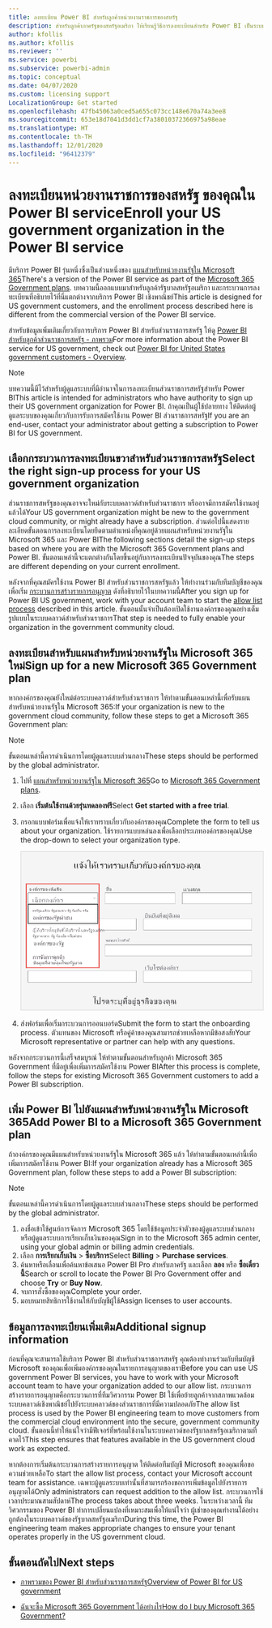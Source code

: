 ```yaml
---
title: ลงทะเบียน Power BI สำหรับลูกค้าหน่วยงานราชการของสหรัฐ
description: สำหรับลูกค้าภาครัฐของสหรัฐอเมริกา ให้เรียนรู้วิธีการลงทะเบียนสำหรับ Power BI เป็นระบบคลาวด์สำหรับส่วนราชการ
author: kfollis
ms.author: kfollis
ms.reviewer: ''
ms.service: powerbi
ms.subservice: powerbi-admin
ms.topic: conceptual
ms.date: 04/07/2020
ms.custom: licensing support
LocalizationGroup: Get started
ms.openlocfilehash: 47fb45063a0ced5a655c073cc148e670a74a3ee8
ms.sourcegitcommit: 653e18d7041d3dd1cf7a38010372366975a98eae
ms.translationtype: HT
ms.contentlocale: th-TH
ms.lasthandoff: 12/01/2020
ms.locfileid: "96412379"
---
```

# <a name="enroll-your-us-government-organization-in-the-power-bi-service"></a><span data-ttu-id="cc447-103">ลงทะเบียนหน่วยงานราชการของสหรัฐ ของคุณใน Power BI service</span><span class="sxs-lookup"><span data-stu-id="cc447-103">Enroll your US government organization in the Power BI service</span></span>

<span data-ttu-id="cc447-104">มีบริการ Power BI รุ่นหนึ่งซึ่งเป็นส่วนหนึ่งของ [แผนสำหรับหน่วยงานรัฐใน Microsoft 365](https://www.microsoft.com/microsoft-365/government/compare-office-365-government-plans?rtc=1)</span><span class="sxs-lookup"><span data-stu-id="cc447-104">There's a version of the Power BI service as part of the [Microsoft 365 Government plans](https://www.microsoft.com/microsoft-365/government/compare-office-365-government-plans?rtc=1).</span></span> <span data-ttu-id="cc447-105">บทความนี้ออกแบบมาสำหรับลูกค้ารัฐบาลสหรัฐอเมริกา และกระบวนการลงทะเบียนที่อธิบายไว้ที่นี่แตกต่างจากบริการ Power BI เชิงพาณิชย์</span><span class="sxs-lookup"><span data-stu-id="cc447-105">This article is designed for US government customers, and the enrollment process described here is different from the commercial version of the Power BI service.</span></span>

<span data-ttu-id="cc447-106">สำหรับข้อมูลเพิ่มเติมเกี่ยวกับการบริการ Power BI สำหรับส่วนราชการสหรัฐ ให้ดู [Power BI สำหรับลูกค้าส่วนราชการสหรัฐ - ภาพรวม](service-govus-overview.md)</span><span class="sxs-lookup"><span data-stu-id="cc447-106">For more information about the Power BI service for US government, check out [Power BI for United States government customers - Overview](service-govus-overview.md).</span></span>

> [!NOTE]
> <span data-ttu-id="cc447-107">บทความนี้มีไว้สำหรับผู้ดูแลระบบที่มีอำนาจในการลงทะเบียนส่วนราชการสหรัฐสำหรับ Power BI</span><span class="sxs-lookup"><span data-stu-id="cc447-107">This article is intended for administrators who have authority to sign up their US government organization for Power BI.</span></span> <span data-ttu-id="cc447-108">ถ้าคุณเป็นผู้ใช้ปลายทาง ให้ติดต่อผู้ดูแลระบบของคุณเกี่ยวกับการรับการสมัครใช้งาน Power BI ส่วนราชการสหรัฐ</span><span class="sxs-lookup"><span data-stu-id="cc447-108">If you are an end-user, contact your administrator about getting a subscription to Power BI for US government.</span></span>
> 
> 

## <a name="select-the-right-sign-up-process-for-your-us-government-organization"></a><span data-ttu-id="cc447-109">เลือกกระบวนการลงทะเบียนขวาสำหรับส่วนราชการสหรัฐ</span><span class="sxs-lookup"><span data-stu-id="cc447-109">Select the right sign-up process for your US government organization</span></span>

<span data-ttu-id="cc447-110">ส่วนราชการสหรัฐของคุณอาจจะใหม่กับระบบคลาวด์สำหรับส่วนราชการ หรืออาจมีการสมัครใช้งานอยู่แล้วได้</span><span class="sxs-lookup"><span data-stu-id="cc447-110">Your US government organization might be new to the government cloud community, or might already have a subscription.</span></span> <span data-ttu-id="cc447-111">ส่วนต่อไปนี้แสดงรายละเอียดขั้นตอนการลงทะเบียนโดยยึดตามตำแหน่งที่คุณอยู่ด้วยแผนสำหรับหน่วยงานรัฐใน  Microsoft 365 และ Power BI</span><span class="sxs-lookup"><span data-stu-id="cc447-111">The following sections detail the sign-up steps based on where you are with the Microsoft 365 Government plans and Power BI.</span></span> <span data-ttu-id="cc447-112">ขั้นตอนเหล่านี้จะแตกต่างกันโดยขึ้นอยู่กับการลงทะเบียนปัจจุบันของคุณ</span><span class="sxs-lookup"><span data-stu-id="cc447-112">The steps are different depending on your current enrollment.</span></span>

<span data-ttu-id="cc447-113">หลังจากที่คุณสมัครใช้งาน Power BI สำหรับส่วนราชการสหรัฐแล้ว ให้ทำงานร่วมกับทีมบัญชีของคุณเพื่อเริ่ม [กระบวนการสร้างรายการอนุญาต](#additional-signup-information) ดังที่อธิบายไว้ในบทความนี้</span><span class="sxs-lookup"><span data-stu-id="cc447-113">After you sign up for Power BI US government, work with your account team to start the [allow list process](#additional-signup-information) described in this article.</span></span> <span data-ttu-id="cc447-114">ขั้นตอนนั้นจำเป็นต้องเปิดใช้งานองค์กรของคุณอย่างเต็มรูปแบบในระบบคลาวด์สำหรับส่วนราชการ</span><span class="sxs-lookup"><span data-stu-id="cc447-114">That step is needed to fully enable your organization in the government community cloud.</span></span>

## <a name="sign-up-for-a-new-microsoft-365-government-plan"></a><span data-ttu-id="cc447-115">ลงทะเบียนสำหรับแผนสำหรับหน่วยงานรัฐใน Microsoft 365 ใหม่</span><span class="sxs-lookup"><span data-stu-id="cc447-115">Sign up for a new Microsoft 365 Government plan</span></span>

<span data-ttu-id="cc447-116">หากองค์กรของคุณยังใหม่ต่อระบบคลาวด์สำหรับส่วนราชการ ให้ทำตามขั้นตอนเหล่านี้เพื่อรับแผนสำหรับหน่วยงานรัฐใน Microsoft 365:</span><span class="sxs-lookup"><span data-stu-id="cc447-116">If your organization is new to the government cloud community, follow these steps to get a Microsoft 365 Government plan:</span></span>

> [!NOTE]
> <span data-ttu-id="cc447-117">ขั้นตอนเหล่านี้ควรดำเนินการโดยผู้ดูแลระบบส่วนกลาง</span><span class="sxs-lookup"><span data-stu-id="cc447-117">These steps should be performed by the global administrator.</span></span>
>

1. <span data-ttu-id="cc447-118">ไปที่ [แผนสำหรับหน่วยงานรัฐใน Microsoft 365](https://products.office.com/government/office-365-web-services-for-government)</span><span class="sxs-lookup"><span data-stu-id="cc447-118">Go to [Microsoft 365 Government plans](https://products.office.com/government/office-365-web-services-for-government).</span></span>
2. <span data-ttu-id="cc447-119">เลือก **เริ่มต้นใช้งานด้วยรุ่นทดลองฟรี**</span><span class="sxs-lookup"><span data-stu-id="cc447-119">Select **Get started with a free trial**.</span></span>
3. <span data-ttu-id="cc447-120">กรอกแบบฟอร์มเพื่อแจ้งให้เราทราบเกี่ยวกับองค์กรของคุณ</span><span class="sxs-lookup"><span data-stu-id="cc447-120">Complete the form to tell us about your organization.</span></span> <span data-ttu-id="cc447-121">ใช้รายการแบบหล่นลงเพื่อเลือกประเภทองค์กรของคุณ</span><span class="sxs-lookup"><span data-stu-id="cc447-121">Use the drop-down to select your organization type.</span></span>

   ![เลือกชนิดองค์กรในการลงทะเบียนทดลองใช้](media/service-govus-signup/gcc-trial-signup.png)

4. <span data-ttu-id="cc447-123">ส่งฟอร์มเพื่อเริ่มกระบวนการออนบอร์ด</span><span class="sxs-lookup"><span data-stu-id="cc447-123">Submit the form to start the onboarding process.</span></span> <span data-ttu-id="cc447-124">ตัวแทนของ Microsoft หรือคู่ค้าของคุณสามารถช่วยเหลือหากมีข้อสงสัย</span><span class="sxs-lookup"><span data-stu-id="cc447-124">Your Microsoft representative or partner can help with any questions.</span></span>

<span data-ttu-id="cc447-125">หลังจากกระบวนการนี้เสร็จสมบูรณ์ ให้ทำตามขั้นตอนสำหรับลูกค้า Microsoft 365 Government ที่มีอยู่เพื่อเพิ่มการสมัครใช้งาน Power BI</span><span class="sxs-lookup"><span data-stu-id="cc447-125">After this process is complete, follow the steps for existing Microsoft 365 Government customers to add a Power BI subscription.</span></span>

## <a name="add-power-bi-to-a-microsoft-365-government-plan"></a><span data-ttu-id="cc447-126">เพิ่ม Power BI ไปยังแผนสำหรับหน่วยงานรัฐใน Microsoft 365</span><span class="sxs-lookup"><span data-stu-id="cc447-126">Add Power BI to a Microsoft 365 Government plan</span></span>

<span data-ttu-id="cc447-127">ถ้าองค์กรของคุณมีแผนสำหรับหน่วยงานรัฐใน Microsoft 365 แล้ว ให้ทำตามขั้นตอนเหล่านี้เพื่อเพิ่มการสมัครใช้งาน Power BI:</span><span class="sxs-lookup"><span data-stu-id="cc447-127">If your organization already has a Microsoft 365 Government plan, follow these steps to add a Power BI subscription:</span></span>

> [!NOTE]
> <span data-ttu-id="cc447-128">ขั้นตอนเหล่านี้ควรดำเนินการโดยผู้ดูแลระบบส่วนกลาง</span><span class="sxs-lookup"><span data-stu-id="cc447-128">These steps should be performed by the global administrator.</span></span>
> 
> 

1. <span data-ttu-id="cc447-129">ลงชื่อเข้าใช้ศูนย์การจัดการ Microsoft 365 โดยใช้ข้อมูลประจำตัวของผู้ดูแลระบบส่วนกลางหรือผู้ดูแลระบบการเรียกเก็บเงินของคุณ</span><span class="sxs-lookup"><span data-stu-id="cc447-129">Sign in to the Microsoft 365 admin center, using your global admin or billing admin credentials.</span></span>
2. <span data-ttu-id="cc447-130">เลือก **การเรียกเก็บเงิน** > **ซื้อบริการ**</span><span class="sxs-lookup"><span data-stu-id="cc447-130">Select **Billing** > **Purchase services**.</span></span>
4. <span data-ttu-id="cc447-131">ค้นหาหรือเลื่อนเพื่อค้นหาข้อเสนอ Power BI Pro สำหรับภาครัฐ และเลือก **ลอง** หรือ **ซื้อเดี๋ยวนี้**</span><span class="sxs-lookup"><span data-stu-id="cc447-131">Search or scroll to locate the Power BI Pro Government offer and choose **Try** or **Buy Now**.</span></span>
5. <span data-ttu-id="cc447-132">จบการสั่งซื้อของคุณ</span><span class="sxs-lookup"><span data-stu-id="cc447-132">Complete your order.</span></span>
6. <span data-ttu-id="cc447-133">มอบหมายสิทธิการใช้งานให้กับบัญชีผู้ใช้</span><span class="sxs-lookup"><span data-stu-id="cc447-133">Assign licenses to user accounts.</span></span>

## <a name="additional-signup-information"></a><span data-ttu-id="cc447-134">ข้อมูลการลงทะเบียนเพิ่มเติม</span><span class="sxs-lookup"><span data-stu-id="cc447-134">Additional signup information</span></span>

<span data-ttu-id="cc447-135">ก่อนที่คุณจะสามารถใช้บริการ Power BI สำหรับส่วนราชการสหรัฐ คุณต้องทำงานร่วมกับทีมบัญชี Microsoft ของคุณเพื่อเพิ่มองค์กรของคุณในรายการอนุญาตของเรา</span><span class="sxs-lookup"><span data-stu-id="cc447-135">Before you can use US government Power BI services, you have to work with your Microsoft account team to have your organization added to our allow list.</span></span> <span data-ttu-id="cc447-136">กระบวนการสร้างรายการอนุญาตคือกระบวนการที่ทีมวิศวกรรม Power BI ใช้เพื่อย้ายลูกค้าจากสภาพแวดล้อมระบบคลาวด์เชิงพาณิชย์ไปยังระบบคลาวด์ของส่วนราชการที่มีความปลอดภัย</span><span class="sxs-lookup"><span data-stu-id="cc447-136">The allow list process is used by the Power BI engineering team  to move customers from the commercial cloud environment into the secure, government community cloud.</span></span> <span data-ttu-id="cc447-137">ขั้นตอนนี้ทำให้แน่ใจว่ามีฟีเจอร์ที่พร้อมใช้งานในระบบคลาวด์ของรัฐบาลสหรัฐอเมริกาตามที่คาดไว้</span><span class="sxs-lookup"><span data-stu-id="cc447-137">This step ensures that features available in the US government cloud work as expected.</span></span> 

<span data-ttu-id="cc447-138">หากต้องการเริ่มต้นกระบวนการสร้างรายการอนุญาต ให้ติดต่อทีมบัญชี Microsoft ของคุณเพื่อขอความช่วยเหลือ</span><span class="sxs-lookup"><span data-stu-id="cc447-138">To start the allow list process, contact your Microsoft account team for assistance.</span></span> <span data-ttu-id="cc447-139">เฉพาะผู้ดูแลระบบเท่านั้นที่สามารถร้องขอการเพิ่มข้อมูลไปยังรายการอนุญาตได้</span><span class="sxs-lookup"><span data-stu-id="cc447-139">Only administrators can request addition to the allow list.</span></span> <span data-ttu-id="cc447-140">กระบวนการใช้เวลาประมาณสามสัปดาห์</span><span class="sxs-lookup"><span data-stu-id="cc447-140">The process takes about three weeks.</span></span> <span data-ttu-id="cc447-141">ในระหว่างเวลานี้ ทีมวิศวกรรมของ Power BI ทำการเปลี่ยนแปลงที่เหมาะสมเพื่อให้แน่ใจว่า ผู้เช่าของคุณทำงานได้อย่างถูกต้องในระบบคลาวด์ของรัฐบาลสหรัฐอเมริกา</span><span class="sxs-lookup"><span data-stu-id="cc447-141">During this time, the Power BI engineering team makes appropriate changes to ensure your tenant operates properly in the US government cloud.</span></span>


## <a name="next-steps"></a><span data-ttu-id="cc447-142">ขั้นตอนถัดไป</span><span class="sxs-lookup"><span data-stu-id="cc447-142">Next steps</span></span>

* [<span data-ttu-id="cc447-143">ภาพรวมของ Power BI สำหรับส่วนราชการสหรัฐ</span><span class="sxs-lookup"><span data-stu-id="cc447-143">Overview of Power BI for US government</span></span>](service-govus-overview.md)
- [<span data-ttu-id="cc447-144">ฉันจะซื้อ Microsoft 365 Government ได้อย่างไร</span><span class="sxs-lookup"><span data-stu-id="cc447-144">How do I buy Microsoft 365 Government?</span></span>](/office365/servicedescriptions/office-365-platform-service-description/office-365-us-government/microsoft-365-government-how-to-buy#how-do-i-buy-microsoft-365-government)